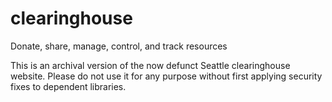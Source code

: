 # clearinghouse
Donate, share, manage, control, and track resources

This is an archival version of the now defunct Seattle clearinghouse website.  Please do not use it for any purpose 
without first applying security fixes to dependent libraries.
